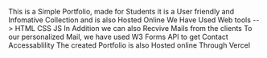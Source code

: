  This is a Simple Portfolio, made for Students it is a User friendly and Infomative Collection and is also Hosted Online 
 We Have Used Web tools -->
 HTML
 CSS
 JS 
 In Addition we can also Recvive Mails from the clients To our personalized Mail, we have used W3 Forms API to get Contact Accessablility 
The created Portfolio is also Hosted online Through Vercel 
